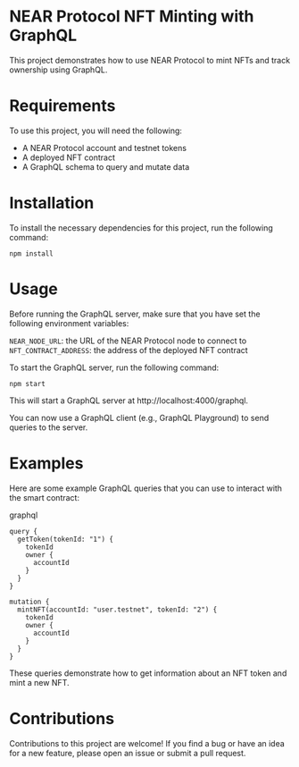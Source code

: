 # NEAR Protocol NFT Minting with GraphQL
This project demonstrates how to use NEAR Protocol to mint NFTs and track ownership using GraphQL.

# Requirements
To use this project, you will need the following:

* A NEAR Protocol account and testnet tokens
* A deployed NFT contract
* A GraphQL schema to query and mutate data

# Installation
To install the necessary dependencies for this project, run the following command:

```
npm install
```

# Usage
Before running the GraphQL server, make sure that you have set the following environment variables:

`NEAR_NODE_URL`: the URL of the NEAR Protocol node to connect to
`NFT_CONTRACT_ADDRESS`: the address of the deployed NFT contract

To start the GraphQL server, run the following command:
```
npm start
```
This will start a GraphQL server at http://localhost:4000/graphql.

You can now use a GraphQL client (e.g., GraphQL Playground) to send queries to the server.

# Examples
Here are some example GraphQL queries that you can use to interact with the smart contract:

graphql
```
query {
  getToken(tokenId: "1") {
    tokenId
    owner {
      accountId
    }
  }
}

mutation {
  mintNFT(accountId: "user.testnet", tokenId: "2") {
    tokenId
    owner {
      accountId
    }
  }
}
```
These queries demonstrate how to get information about an NFT token and mint a new NFT.

# Contributions
Contributions to this project are welcome! If you find a bug or have an idea for a new feature, please open an issue or submit a pull request.
